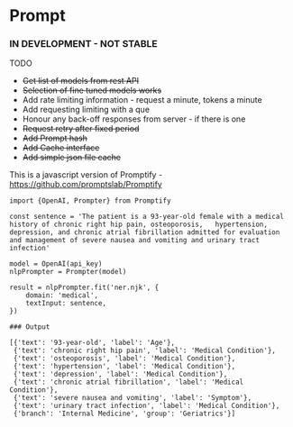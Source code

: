 # Prompt

### IN DEVELOPMENT - NOT STABLE

TODO
* ~~Get list of models from rest API~~
* ~~Selection of fine tuned models works~~
* Add rate limiting information - request a minute, tokens a minute
* Add requesting limiting with a que
* Honour any back-off responses from server - if there is one
* ~~Request retry after fixed period~~
* ~~Add Prompt hash~~
* ~~Add Cache interface~~
* ~~Add simple json file cache~~


This is a javascript version of Promptify - https://github.com/promptslab/Promptify

```
import {OpenAI, Prompter} from Promptify

const sentence = 'The patient is a 93-year-old female with a medical history of chronic right hip pain, osteoporosis,	hypertension, depression, and chronic atrial fibrillation admitted for evaluation and management of severe nausea and vomiting and urinary tract infection'

model = OpenAI(api_key)
nlpPrompter = Prompter(model)

result = nlpPrompter.fit('ner.njk', {
    domain: 'medical',
    textInput: sentence,
})
                                             
### Output

[{'text': '93-year-old', 'label': 'Age'},
 {'text': 'chronic right hip pain', 'label': 'Medical Condition'},
 {'text': 'osteoporosis', 'label': 'Medical Condition'},
 {'text': 'hypertension', 'label': 'Medical Condition'},
 {'text': 'depression', 'label': 'Medical Condition'},
 {'text': 'chronic atrial fibrillation', 'label': 'Medical Condition'},
 {'text': 'severe nausea and vomiting', 'label': 'Symptom'},
 {'text': 'urinary tract infection', 'label': 'Medical Condition'},
 {'branch': 'Internal Medicine', 'group': 'Geriatrics'}]
 ```
